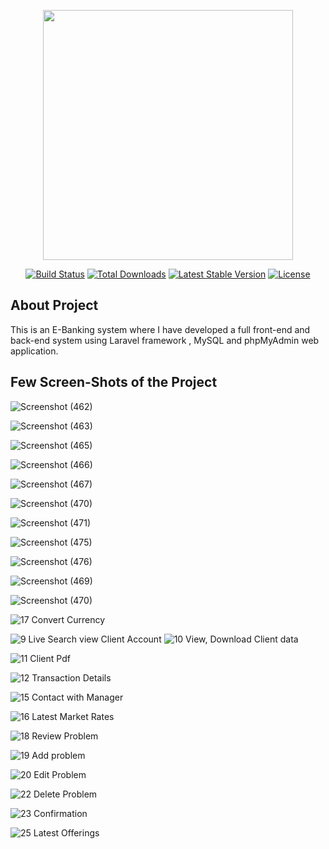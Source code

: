 <p align="center"><a href="https://laravel.com" target="_blank"><img src="https://raw.githubusercontent.com/laravel/art/master/logo-lockup/5%20SVG/2%20CMYK/1%20Full%20Color/laravel-logolockup-cmyk-red.svg" width="400"></a></p>

<p align="center">
<a href="https://travis-ci.org/laravel/framework"><img src="https://travis-ci.org/laravel/framework.svg" alt="Build Status"></a>
<a href="https://packagist.org/packages/laravel/framework"><img src="https://img.shields.io/packagist/dt/laravel/framework" alt="Total Downloads"></a>
<a href="https://packagist.org/packages/laravel/framework"><img src="https://img.shields.io/packagist/v/laravel/framework" alt="Latest Stable Version"></a>
<a href="https://packagist.org/packages/laravel/framework"><img src="https://img.shields.io/packagist/l/laravel/framework" alt="License"></a>
</p>

## About Project
This is an E-Banking system where I have developed a full front-end and back-end system using Laravel framework , MySQL and phpMyAdmin web application.

## Few Screen-Shots of the Project

![Screenshot (462)](https://user-images.githubusercontent.com/67531074/127200104-4ea7c113-8313-4897-89dc-8ab0745ee051.png)

![Screenshot (463)](https://user-images.githubusercontent.com/67531074/127200113-9d54cde6-4542-4550-aaca-a6f07e7a1e10.png)

![Screenshot (465)](https://user-images.githubusercontent.com/67531074/127200125-8d4a6113-8ed7-464d-a931-d88ff6589e8e.png)

![Screenshot (466)](https://user-images.githubusercontent.com/67531074/127200140-1d2c3a31-c901-47e3-9867-2867ca2bc3d2.png)

![Screenshot (467)](https://user-images.githubusercontent.com/67531074/127200147-97a51512-0b1f-4ede-bd4d-607bf3a2a0c3.png)

![Screenshot (470)](https://user-images.githubusercontent.com/67531074/127200075-4690283b-d2cc-4336-876d-4bb2796d6d94.png)

![Screenshot (471)](https://user-images.githubusercontent.com/67531074/127200083-9dfceec5-fc5a-4156-80fc-4d8b90c44223.png)

![Screenshot (475)](https://user-images.githubusercontent.com/67531074/127200091-a66d007a-867a-474f-b91e-758e31ebca82.png)

![Screenshot (476)](https://user-images.githubusercontent.com/67531074/127200102-b2131659-9886-431c-86dc-2f7890955cb3.png)

![Screenshot (469)](https://user-images.githubusercontent.com/67531074/127200153-1fa5b6bd-44a5-401f-b763-79f319271ec2.png)

![Screenshot (470)](https://user-images.githubusercontent.com/67531074/127200075-4690283b-d2cc-4336-876d-4bb2796d6d94.png)

![17 Convert Currency](https://user-images.githubusercontent.com/67531074/127195580-16712f6e-0342-45b5-82f3-ce6c7a1cdbd8.png)

![9  Live Search view Client Account ](https://user-images.githubusercontent.com/67531074/127195539-ac0efbdf-a1b0-4c3c-bc47-8e587d87c7f8.png)
![10 View, Download Client data](https://user-images.githubusercontent.com/67531074/127195545-f2b66c6b-878e-4f8c-aed0-c2fa99135ddc.png)


![11  Client Pdf](https://user-images.githubusercontent.com/67531074/127195550-4891e240-8b02-4dbc-971d-be4aa76a2adf.png)

![12 Transaction Details](https://user-images.githubusercontent.com/67531074/127195556-6811ba71-96af-47b3-9ed2-7c5ed3613e7e.png)



![15 Contact with Manager](https://user-images.githubusercontent.com/67531074/127195571-ffa73130-8f38-4f2c-8688-dd13e35322f9.png)

![16 Latest Market Rates](https://user-images.githubusercontent.com/67531074/127195577-916e04ca-a0fb-48df-939e-c8479c86f6ff.png)

![18  Review Problem](https://user-images.githubusercontent.com/67531074/127195583-34cbafa7-322c-4f65-9053-309f0307e973.png)

![19  Add problem](https://user-images.githubusercontent.com/67531074/127195591-cd93a285-e3cc-48c0-9ff6-876489ff5a14.png)

![20  Edit Problem](https://user-images.githubusercontent.com/67531074/127195601-9c1cb899-10fd-4e6f-b652-e9c3ab4902dc.png)

![22 Delete Problem](https://user-images.githubusercontent.com/67531074/127195611-25fd7d88-a2ce-42e1-ab75-f034448a5ec5.png)

![23 Confirmation](https://user-images.githubusercontent.com/67531074/127195491-86613fe3-d591-4210-b711-933b77072f80.png)

![25 Latest Offerings](https://user-images.githubusercontent.com/67531074/127195497-33098499-4408-4ed3-94ad-76130fb4410f.png)
